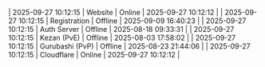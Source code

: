| 2025-09-27 10:12:15 | Website | Online | 2025-09-27 10:12:12 |
| 2025-09-27 10:12:15 | Registration | Offline | 2025-09-09 16:40:23 |
| 2025-09-27 10:12:15 | Auth Server | Offline | 2025-08-18 09:33:31 |
| 2025-09-27 10:12:15 | Kezan (PvE) | Offline | 2025-08-03 17:58:02 |
| 2025-09-27 10:12:15 | Gurubashi (PvP) | Offline | 2025-08-23 21:44:06 |
| 2025-09-27 10:12:15 | Cloudflare | Online | 2025-09-27 10:12:12 |
